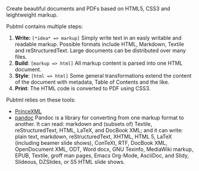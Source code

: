 Create beautiful documents and PDFs based on HTML5, CSS3 and leightweight markup.

Pubtml contains multiple steps:

1. **Write:** `[*idea* => markup]` Simply write text in an easly writable and readable markup. Possible formats include HTML, Markdown, Textile and reStructuredText. Large documents can be distributed over many files.
2. **Build**: `[markup => html]` All markup content is parsed into one HTML document.
3. **Style**: `[html => html]` Some general transformations extend the content of the document with metadata, Table of Contents and the like.
4. **Print**: The HTML code is converted to PDF using CSS3.

Pubtml relies on these tools:

* [PrinceXML](http://princexml.com)
* [pandoc](http://johnmacfarlane.net/pandoc)
    Pandoc is a library for converting from one markup format to another. It can read: markdown and (subsets of) Textile, reStructuredText, HTML, LaTeX, and DocBook XML; and it can write: plain text, markdown, reStructuredText, XHTML, HTML 5, LaTeX (including beamer slide shows), ConTeXt, RTF, DocBook XML, OpenDocument XML, ODT, Word docx, GNU Texinfo, MediaWiki markup, EPUB, Textile, groff man pages, Emacs Org-Mode, AsciiDoc, and Slidy, Slideous, DZSlides, or S5 HTML slide shows.
